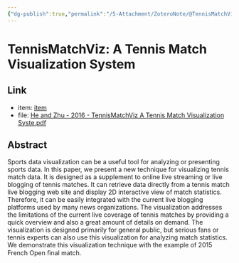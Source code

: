 ```yaml
---
{"dg-publish":true,"permalink":"/5-Attachment/ZoteroNote/@TennisMatchVizTennis_2016_He/","title":"TennisMatchViz: A Tennis Match Visualization System"}
---
```


# TennisMatchViz: A Tennis Match Visualization System
## Link
- item: [item](zotero://select/library/items/HUSRD5M5)
- file: [He and Zhu - 2016 - TennisMatchViz A Tennis Match Visualization Syste.pdf](zotero://open-pdf/library/items/66SKRBZU)
## Abstract
Sports data visualization can be a useful tool for analyzing or presenting sports data. In this paper, we present a new technique for visualizing tennis match data. It is designed as a supplement to online live streaming or live blogging of tennis matches. It can retrieve data directly from a tennis match live blogging web site and display 2D interactive view of match statistics. Therefore, it can be easily integrated with the current live blogging platforms used by many news organizations. The visualization addresses the limitations of the current live coverage of tennis matches by providing a quick overview and also a great amount of details on demand. The visualization is designed primarily for general public, but serious fans or tennis experts can also use this visualization for analyzing match statistics. We demonstrate this visualization technique with the example of 2015 French Open ﬁnal match.